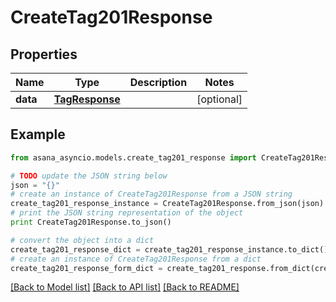 # CreateTag201Response


## Properties

Name | Type | Description | Notes
------------ | ------------- | ------------- | -------------
**data** | [**TagResponse**](TagResponse.md) |  | [optional] 

## Example

```python
from asana_asyncio.models.create_tag201_response import CreateTag201Response

# TODO update the JSON string below
json = "{}"
# create an instance of CreateTag201Response from a JSON string
create_tag201_response_instance = CreateTag201Response.from_json(json)
# print the JSON string representation of the object
print CreateTag201Response.to_json()

# convert the object into a dict
create_tag201_response_dict = create_tag201_response_instance.to_dict()
# create an instance of CreateTag201Response from a dict
create_tag201_response_form_dict = create_tag201_response.from_dict(create_tag201_response_dict)
```
[[Back to Model list]](../README.md#documentation-for-models) [[Back to API list]](../README.md#documentation-for-api-endpoints) [[Back to README]](../README.md)


